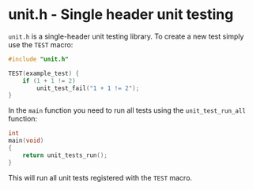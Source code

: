 # unit.h - Single header unit testing

`unit.h` is a single-header unit testing library. To create a new test simply
use the `TEST` macro:

```c
#include "unit.h"

TEST(example_test) {
    if (1 + 1 != 2)
        unit_test_fail("1 + 1 != 2");
}
```

In the `main` function you need to run all tests using the `unit_test_run_all`
function:

```c
int
main(void)
{
    return unit_tests_run();
}
```

This will run all unit tests registered with the `TEST` macro.
